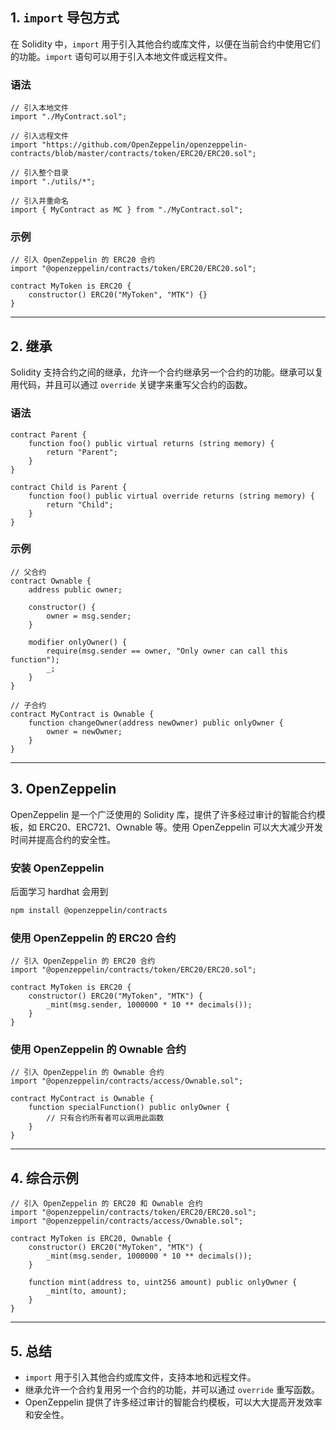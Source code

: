 

## 1. `import` 导包方式

在 Solidity 中，`import` 用于引入其他合约或库文件，以便在当前合约中使用它们的功能。`import` 语句可以用于引入本地文件或远程文件。

### 语法
```solidity
// 引入本地文件
import "./MyContract.sol";

// 引入远程文件
import "https://github.com/OpenZeppelin/openzeppelin-contracts/blob/master/contracts/token/ERC20/ERC20.sol";

// 引入整个目录
import "./utils/*";

// 引入并重命名
import { MyContract as MC } from "./MyContract.sol";
```

### 示例
```solidity
// 引入 OpenZeppelin 的 ERC20 合约
import "@openzeppelin/contracts/token/ERC20/ERC20.sol";

contract MyToken is ERC20 {
    constructor() ERC20("MyToken", "MTK") {}
}
```

---

## 2. 继承

Solidity 支持合约之间的继承，允许一个合约继承另一个合约的功能。继承可以复用代码，并且可以通过 `override` 关键字来重写父合约的函数。

### 语法
```solidity
contract Parent {
    function foo() public virtual returns (string memory) {
        return "Parent";
    }
}

contract Child is Parent {
    function foo() public virtual override returns (string memory) {
        return "Child";
    }
}
```

### 示例
```solidity
// 父合约
contract Ownable {
    address public owner;

    constructor() {
        owner = msg.sender;
    }

    modifier onlyOwner() {
        require(msg.sender == owner, "Only owner can call this function");
        _;
    }
}

// 子合约
contract MyContract is Ownable {
    function changeOwner(address newOwner) public onlyOwner {
        owner = newOwner;
    }
}
```

---

## 3. OpenZeppelin

OpenZeppelin 是一个广泛使用的 Solidity 库，提供了许多经过审计的智能合约模板，如 ERC20、ERC721、Ownable 等。使用 OpenZeppelin 可以大大减少开发时间并提高合约的安全性。

### 安装 OpenZeppelin

后面学习 hardhat 会用到
```bash
npm install @openzeppelin/contracts
```

### 使用 OpenZeppelin 的 ERC20 合约
```solidity
// 引入 OpenZeppelin 的 ERC20 合约
import "@openzeppelin/contracts/token/ERC20/ERC20.sol";

contract MyToken is ERC20 {
    constructor() ERC20("MyToken", "MTK") {
        _mint(msg.sender, 1000000 * 10 ** decimals());
    }
}
```

### 使用 OpenZeppelin 的 Ownable 合约
```solidity
// 引入 OpenZeppelin 的 Ownable 合约
import "@openzeppelin/contracts/access/Ownable.sol";

contract MyContract is Ownable {
    function specialFunction() public onlyOwner {
        // 只有合约所有者可以调用此函数
    }
}
```

---

## 4. 综合示例

```solidity
// 引入 OpenZeppelin 的 ERC20 和 Ownable 合约
import "@openzeppelin/contracts/token/ERC20/ERC20.sol";
import "@openzeppelin/contracts/access/Ownable.sol";

contract MyToken is ERC20, Ownable {
    constructor() ERC20("MyToken", "MTK") {
        _mint(msg.sender, 1000000 * 10 ** decimals());
    }

    function mint(address to, uint256 amount) public onlyOwner {
        _mint(to, amount);
    }
}
```

---

## 5. 总结

- `import` 用于引入其他合约或库文件，支持本地和远程文件。
- 继承允许一个合约复用另一个合约的功能，并可以通过 `override` 重写函数。
- OpenZeppelin 提供了许多经过审计的智能合约模板，可以大大提高开发效率和安全性。
